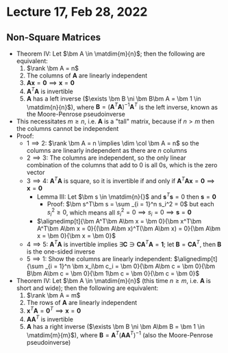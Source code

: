 # Lecture 17, Feb 28, 2022

## Non-Square Matrices

* Theorem IV: Let $\bm A \in \matdim{m}{n}$; then the following are equivalent:
	1. $\rank \bm A = n$
	2. The columns of $\bm A$ are linearly independent
	3. $\bm A\bm x = \bm 0 \implies \bm x = \bm 0$
	4. $\bm A^T\bm A$ is invertible
	5. $\bm A$ has a left inverse ($\exists \bm B \ni \bm B\bm A = \bm 1 \in \matdim{n}{n}$), where $\bm B = (\bm A^T\bm A)^{-1}\bm A^T$ is the left inverse, known as the Moore-Penrose pseudoinverse
* This necessitates $m \geq n$, i.e. $\bm A$ is a "tall" matrix, because if $n > m$ then the columns cannot be independent
* Proof:
	* $1 \implies 2$: $\rank \bm A = n \implies \dim \col \bm A = n$ so the columns are linearly independent as there are $n$ columns
	* $2 \implies 3$: The columns are independent, so the only linear combination of the columns that add to 0 is all 0s, which is the zero vector
	* $3 \implies 4$: $\bm A^T\bm A$ is square, so it is invertible if and only if $\bm A^T\bm A\bm x = \bm 0 \implies \bm x = \bm 0$
		* Lemma III: Let $\bm s \in \matdim{n}{}$ and $\bm s^T\bm s = 0$ then $\bm s = \bm 0$
			* Proof: $\bm s^T\bm s = \sum _{i = 1}^n s_i^2 = 0$ but each $s_i^2 \geq 0$, which means all $s_i^2 = 0 \implies s_i = 0 \implies \bm s = \bm 0$
		* $\alignedimp[t]{\bm A^T\bm A\bm x = \bm 0}{\bm x^T\bm A^T\bm A\bm x = 0}{(\bm A\bm x)^T(\bm A\bm x) = 0}{\bm A\bm x = \bm 0}{\bm x = \bm 0}$
	* $4 \implies 5$: $\bm A^T\bm A$ is invertible implies $\exists \bm C \ni \bm C\bm A^T\bm A = \bm 1$; let $\bm B = \bm C\bm A^T$, then $\bm B$ is the one-sided inverse
	* $5 \implies 1$: Show the columns are linearly independent: $\alignedimp[t]{\sum _{i = 1}^n \bm x_i\bm c_i = \bm 0}{\bm A\bm c = \bm 0}{\bm B\bm A\bm c = \bm 0}{\bm 1\bm c = \bm 0}{\bm c = \bm 0}$
* Theorem IV: Let $\bm A \in \matdim{m}{n}$ (this time $n \geq m$, i.e. $\bm A$ is short and wide); then the following are equivalent:
	1. $\rank \bm A = m$
	2. The rows of $\bm A$ are linearly independent
	3. $\bm x^T\bm A = \bm 0^T \implies \bm x = \bm 0$
	4. $\bm A\bm A^T$ is invertible
	5. $\bm A$ has a right inverse ($\exists \bm B \ni \bm A\bm B = \bm 1 \in \matdim{m}{m}$), where $\bm B = \bm A^T(\bm A\bm A^T)^{-1}$ (also the Moore-Penrose pseudoinverse)

